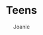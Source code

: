 ---
layout: post
title: Teens
author: Joanie
section: resources
categories: [resources, joanie]
audience: ""
keywords: ""
goals: ""
actions: ""
---
